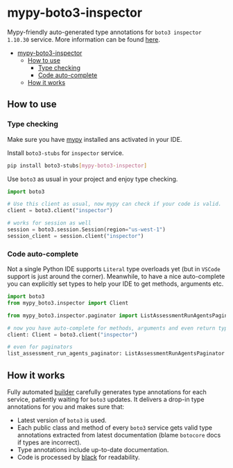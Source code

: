 # mypy-boto3-inspector

Mypy-friendly auto-generated type annotations for `boto3 inspector 1.10.30` service.
More information can be found [here](https://github.com/vemel/mypy_boto3).

- [mypy-boto3-inspector](#mypy-boto3-inspector)
  - [How to use](#how-to-use)
    - [Type checking](#type-checking)
    - [Code auto-complete](#code-auto-complete)
  - [How it works](#how-it-works)

## How to use

### Type checking

Make sure you have [mypy](https://github.com/python/mypy) installed ans activated in your IDE.

Install `boto3-stubs` for `inspector` service.

```bash
pip install boto3-stubs[mypy-boto3-inspector]
```

Use `boto3` as usual in your project and enjoy type checking.

```python
import boto3

# Use this client as usual, now mypy can check if your code is valid.
client = boto3.client("inspector")

# works for session as well
session = boto3.session.Session(region="us-west-1")
session_client = session.client("inspector")

```

### Code auto-complete

Not a single Python IDE supports `Literal` type overloads yet (but in `VSCode` support is just around the corner).
Meanwhile, to have a nice auto-complete you can explicitly set types to help your IDE to get methods, arguments etc.

```python
import boto3
from mypy_boto3.inspector import Client

from mypy_boto3.inspector.paginator import ListAssessmentRunAgentsPaginator

# now you have auto-complete for methods, arguments and even return types
client: Client = boto3.client("inspector")

# even for paginators
list_assessment_run_agents_paginator: ListAssessmentRunAgentsPaginator = client.get_paginator("list_assessment_run_agents")
```

## How it works

Fully automated [builder](https://github.com/vemel/mypy_boto3) carefully generates
type annotations for each service, patiently waiting for `boto3` updates. It delivers
a drop-in type annotations for you and makes sure that:

- Latest version of `boto3` is used.
- Each public class and method of every `boto3` service gets valid type annotations
  extracted from latest documentation (blame `botocore` docs if types are incorrect).
- Type annotations include up-to-date documentation.
- Code is processed by [black](https://github.com/psf/black) for readability.